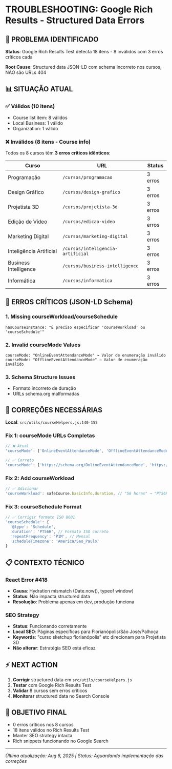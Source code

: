# TROUBLESHOOTING: Google Rich Results - Structured Data Errors

## 🎯 PROBLEMA IDENTIFICADO
**Status**: Google Rich Results Test detecta 18 itens - 8 inválidos com 3 erros críticos cada

**Root Cause**: Structured data JSON-LD com schema incorreto nos cursos, NÃO são URLs 404

## 📊 SITUAÇÃO ATUAL

### ✅ Válidos (10 itens)
- Course list item: 8 válidos  
- Local Business: 1 válido
- Organization: 1 válido

### ❌ Inválidos (8 itens - Course info)
Todos os 8 cursos têm **3 erros críticos idênticos**:

| Curso | URL | Status |
|-------|-----|---------|
| Programação | `/cursos/programacao` | 3 erros |
| Design Gráfico | `/cursos/design-grafico` | 3 erros |
| Projetista 3D | `/cursos/projetista-3d` | 3 erros |
| Edição de Vídeo | `/cursos/edicao-video` | 3 erros |
| Marketing Digital | `/cursos/marketing-digital` | 3 erros |
| Inteligência Artificial | `/cursos/inteligencia-artificial` | 3 erros |
| Business Intelligence | `/cursos/business-intelligence` | 3 erros |
| Informática | `/cursos/informatica` | 3 erros |

## 🚨 ERROS CRÍTICOS (JSON-LD Schema)

### 1. Missing courseWorkload/courseSchedule
```
hasCourseInstance: "É preciso especificar 'courseWorkload' ou 'courseSchedule'"
```

### 2. Invalid courseMode Values  
```
courseMode: "OnlineEventAttendanceMode" → Valor de enumeração inválido
courseMode: "OfflineEventAttendanceMode" → Valor de enumeração inválido
```

### 3. Schema Structure Issues
- Formato incorreto de duração
- URLs schema.org malformadas

## 🔧 CORREÇÕES NECESSÁRIAS

**Local**: `src/utils/courseHelpers.js:140-155`

### Fix 1: courseMode URLs Completas
```javascript
// ❌ Atual
'courseMode': ['OnlineEventAttendanceMode', 'OfflineEventAttendanceMode']

// ✅ Correto  
'courseMode': ['https://schema.org/OnlineEventAttendanceMode', 'https://schema.org/OfflineEventAttendanceMode']
```

### Fix 2: Add courseWorkload
```javascript
// ✅ Adicionar
'courseWorkload': safeCourse.basicInfo.duration, // "56 horas" → "PT56H"
```

### Fix 3: courseSchedule Format
```javascript
// ✅ Corrigir formato ISO 8601
'courseSchedule': {
  '@type': 'Schedule',
  'duration': 'PT56H', // Formato ISO correto
  'repeatFrequency': 'P1M', // Mensal
  'scheduleTimezone': 'America/Sao_Paulo'
}
```

## 📋 CONTEXTO TÉCNICO

### React Error #418
- **Causa**: Hydration mismatch (Date.now(), typeof window)
- **Status**: Não impacta structured data 
- **Resolução**: Problema apenas em dev, produção funciona

### SEO Strategy  
- **Status**: Funcionando corretamente
- **Local SEO**: Páginas específicas para Florianópolis/São José/Palhoça
- **Keywords**: "curso sketchup florianópolis" etc direcionam para Projetista 3D
- **Não alterar**: Estratégia SEO está eficaz

## ⚡ NEXT ACTION
1. **Corrigir** structured data em `src/utils/courseHelpers.js`
2. **Testar** com Google Rich Results Test  
3. **Validar** 8 cursos sem erros críticos
4. **Monitorar** structured data no Search Console

## 🎯 OBJETIVO FINAL
- 0 erros críticos nos 8 cursos
- 18 itens válidos no Rich Results Test  
- Manter SEO strategy intacta
- Rich snippets funcionando no Google Search

---
*Última atualização: Aug 6, 2025 | Status: Aguardando implementação das correções*